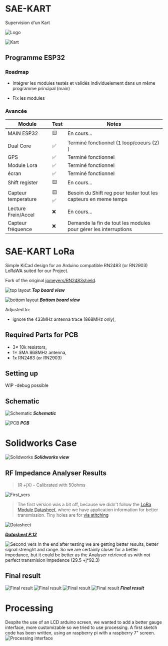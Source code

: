 # SAE-KART 

Supervision d'un Kart


![Logo](images/SAE_KART.png)

![Kart](images/Kart.jpg)

## Programme ESP32

### Roadmap

- Intégrer les modules testés et validés individuelement dans un même programme principal (main)

- Fix les modules


### Avancée

|    Module     |     Test      |     Notes     |
| ------------- | ------------- |              -|
| MAIN ESP32    | 🟨           |En cours...    |
| Dual Core     | ✅           |Terminé fonctionnel (1 loop/coeurs (2) )   |
| GPS           | ✅           |Terminé fonctionnel    |
| Module Lora   | ✅           |Terminé fonctionnel    |
| écran         | ✅           |Terminé fonctionnel   |
| Shift register| 🟨           |En cours...    |
| Capteur temperature|🟨 ✅    |Besoin du Shift reg pour tester tout les capteurs en meme temps |
| Lecture Frein/Accel| ❌      |En cours...    |
| Capteur fréquence| ❌  |Demande la fin de tout les modules pour gérer les interruptions   |


# SAE-KART LoRa
Simple KiCad design for an Arduino compatible RN2483 (or RN2903) LoRaWA suited for our Project.

Fork of the original [jpmeyers/RN2483shield](https://github.com/jpmeijers/RN2483shield).

![top layout](module_LoRa_Kicad/images/top_rev1.png)
***Top board view***

![bottom layout](module_LoRa_Kicad/images/bottom_rev1.png)
***Bottom board view***


Adjusted to:

 * ignore the 433MHz antenna trace (868MHz only),
 

## Required Parts for PCB

 * 3× 10k resistors,
 * 1× SMA 868MHz antenna,
 * 1x RN2483 (or RN2903)

## Setting up

WIP
-debug possible

## Schematic

![Schematic](module_LoRa_Kicad/images/Schematic.png)
***Schematic***

![PCB](module_LoRa_Kicad/images/PCB.png)
***PCB***


# Solidworks Case
![Solidworks](solidworks/images/Solidworks_view.png)
***Solidworks view***

## RF Impedance Analyser Results

>(R +jX) - Calibrated with 50ohms

![First_vers](images/First_vers.png)
> The first version was a bit off, because we didn't follow the [LoRa Module Datasheet](https://ww1.microchip.com/downloads/aemDocuments/documents/OTH/ProductDocuments/DataSheets/RN2483-Low-Power-Long-Range-LoRa-Technology-Transceiver-Module-DS50002346F.pdf), where we have application information for better transmission.
Tiny holes are for [via stitching](https://www.altium.com/documentation/altium-designer/via-stitching-via-shielding-pcb) 

![Datasheet](images/Datasheet.png)

***[Datasheet P.12](https://ww1.microchip.com/downloads/aemDocuments/documents/OTH/ProductDocuments/DataSheets/RN2483-Low-Power-Long-Range-LoRa-Technology-Transceiver-Module-DS50002346F.pdf)***

![Second_vers](images/Second_vers.png)
In the end after testing we are getting better results, better signal strenght and range. So we are certainly closer for a better impedance, but it could be better as the Analyser retrieved us with not perfect transmision Impedence (29.5 +j*92.3) 
## Final result

![Final result](images/finalprod1.jpg)
![Final result](images/finalprod2.jpg)
![Final result](images/top_view.jpg)
![Final result](images/bot_view.jpg)
***Final result***
# Processing 

Despite the use of an LCD arduino screen, we wanted to add a better gauge interface, more customizable so we tried to use processing.
A first sketch code has been written, using an raspberry pi with a raspberry 7" screen.
![Processing interface](images/processing_interface.png)

